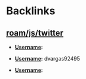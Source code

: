 
# Backlinks
## [roam/js/twitter](roam/js/twitter.md)
- **[Username](Username.md):**

- **[Username](Username.md):** dvargas92495
- **[Username](Username.md):**

